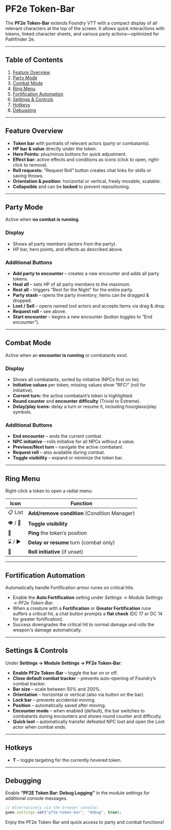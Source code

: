 # PF2e Token-Bar

The **PF2e Token-Bar** extends Foundry VTT with a compact display of all relevant characters at the top of the screen. It allows quick interactions with tokens, linked character sheets, and various party actions—optimized for Pathfinder 2e.

---

## Table of Contents

1. [Feature Overview](#feature-overview)
2. [Party Mode](#party-mode)
3. [Combat Mode](#combat-mode)
4. [Ring Menu](#ring-menu)
5. [Fortification Automation](#fortification-automation)
6. [Settings & Controls](#settings--controls)
7. [Hotkeys](#hotkeys)
8. [Debugging](#debugging)

---

## Feature Overview

- **Token bar** with portraits of relevant actors (party or combatants).  
- **HP bar & value** directly under the token.  
- **Hero Points:** plus/minus buttons for quick adjustment.  
- **Effect bar:** active effects and conditions as icons (click to open, right-click to remove).  
- **Roll requests:** “Request Roll” button creates chat links for skills or saving throws.  
- **Orientation & position:** horizontal or vertical, freely movable, scalable.  
- **Collapsible** and can be **locked** to prevent repositioning.

---

## Party Mode

Active when **no combat is running**.

### Display

- Shows all party members (actors from the party).  
- HP bar, hero points, and effects as described above.

### Additional Buttons

- **Add party to encounter** – creates a new encounter and adds all party tokens.  
- **Heal all** – sets HP of all party members to the maximum.  
- **Rest all** – triggers “Rest for the Night” for the entire party.  
- **Party stash** – opens the party inventory; items can be dragged & dropped.  
- **Loot / Sell** – opens named loot actors and accepts items via drag & drop.  
- **Request roll** – see above.  
- **Start encounter** – begins a new encounter (button toggles to “End encounter”).

---

## Combat Mode

Active when an **encounter is running** or combatants exist.

### Display

- Shows all combatants, sorted by initiative (NPCs first on tie).  
- **Initiative values** per token; missing values show “RFC!” (roll for initiative).  
- **Current turn:** the active combatant’s token is highlighted.  
- **Round counter** and **encounter difficulty** (Trivial to Extreme).  
- **Delay/play icons:** delay a turn or resume it, including hourglass/play symbols.

### Additional Buttons

- **End encounter** – ends the current combat.  
- **NPC initiative** – rolls initiative for all NPCs without a value.  
- **Previous/Next turn** – navigate the active combatant.  
- **Request roll** – also available during combat.  
- **Toggle visibility** – expand or minimize the token bar.

---

## Ring Menu

Right-click a token to open a radial menu:

| Icon | Function |
|------|----------|
| 📋 List | **Add/remove condition** (Condition Manager) |
| 👁️ / 🚫 | **Toggle visibility** |
| 🎯 | **Ping** the token’s position |
| ⌛ / ▶️ | **Delay or resume** turn (combat only) |
| 🎲 | **Roll initiative** (if unset) |

---

## Fortification Automation

Automatically handle Fortification armor runes on critical hits.

- Enable the **Auto Fortification** setting under *Settings → Module Settings → PF2e Token-Bar*.
- When a creature with a **Fortification** or **Greater Fortification** rune suffers a critical hit, a chat button prompts a **flat check** (DC 17 or DC 14 for greater fortification).
- Success downgrades the critical hit to normal damage and rolls the weapon's damage automatically.

---

## Settings & Controls

Under **Settings → Module Settings → PF2e Token-Bar**:

- **Enable PF2e Token-Bar** – toggle the bar on or off.  
- **Close default combat tracker** – prevents auto-opening of Foundry’s combat tracker.  
- **Bar size** – scale between 50% and 200%.  
- **Orientation** – horizontal or vertical (also via button on the bar).  
- **Lock bar** – prevents accidental moving.
- **Position** – automatically saved after moving.
- **Encounter mode** – when enabled (default), the bar switches to combatants during encounters and shows round counter and difficulty.
- **Quick loot** – automatically transfer defeated NPC loot and open the Loot actor when combat ends.

---

## Hotkeys

- **T** – toggle targeting for the currently hovered token.

---

## Debugging

Enable **“PF2E Token Bar: Debug Logging”** in the module settings for additional console messages.

```javascript
// Alternatively via the browser console:
game.settings.set("pf2e-token-bar", "debug", true);
```

Enjoy the PF2e Token-Bar and quick access to party and combat functions!

